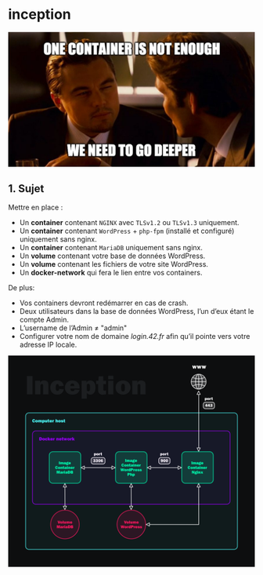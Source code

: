 # inception

![One conntainner is not enough we need to go deeper](/links/meme.png)

## 1. Sujet

Mettre en place :
* Un **container** contenant `NGINX` avec `TLSv1.2` ou `TLSv1.3` uniquement.
* Un **container** contenant `WordPress` + `php-fpm` (installé et configuré) uniquement sans nginx.
* Un **container** contenant `MariaDB` uniquement sans nginx.
* Un **volume** contenant votre base de données WordPress.
* Un **volume** contenant les fichiers de votre site WordPress.
* Un **docker-network** qui fera le lien entre vos containers.

De plus:
* Vos containers devront redémarrer en cas de crash.
* Deux utilisateurs dans la base de données WordPress, l’un d’eux étant le compte Admin. 
* L’username de l’Admin ≠ "admin"
* Configurer votre nom de domaine *login.42.fr* afin qu’il pointe vers votre adresse IP locale.

![Super shéma de la mort](/links/supershema.png)